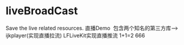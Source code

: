 # liveBroadCast
Save the live related resources.
直播Demo  包含两个知名的第三方库--> ijkplayer(实现直播拉流)
LFLiveKit实现直播推流
1+1=2
666
